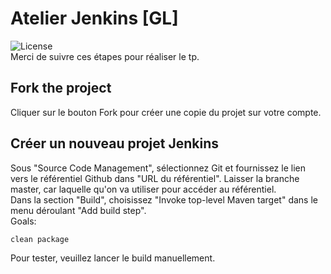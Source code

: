 # Atelier Jenkins [GL] 
![License](https://img.shields.io/badge/jenkins-miola-green)  
Merci de suivre ces étapes pour réaliser le tp.
## Fork the project

Cliquer sur le bouton Fork pour créer une copie du projet sur votre compte.


## Créer un nouveau projet Jenkins

Sous "Source Code Management", sélectionnez Git et fournissez le lien vers le référentiel Github dans "URL du référentiel". Laisser la branche master, car laquelle qu'on va utiliser pour accéder au référentiel.  
Dans la section "Build", choisissez "Invoke top-level Maven target" dans le menu déroulant "Add build step".  
Goals: 
```bash
clean package
```
Pour tester, veuillez lancer le build manuellement.
